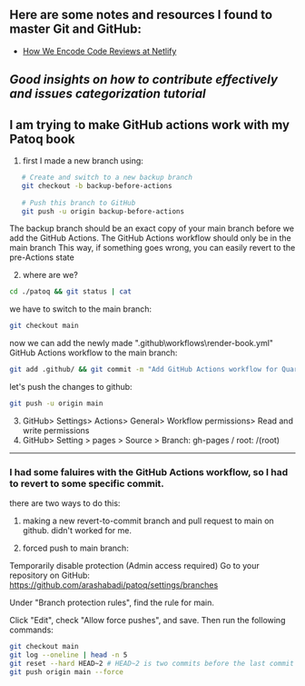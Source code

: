## Here are some notes and resources I found to master Git and GitHub:

- [How We Encode Code Reviews at Netlify](https://www.netlify.com/blog/2020/03/05/feedback-ladders-how-we-encode-code-reviews-at-netlify/)

_Good insights on how to contribute effectively and issues categorization tutorial_
--------------------------------

## I am trying to make GitHub actions work with my Patoq book
1. first I made a new branch using:

```bash
   # Create and switch to a new backup branch
   git checkout -b backup-before-actions
   
   # Push this branch to GitHub
   git push -u origin backup-before-actions 
```
The backup branch should be an exact copy of your main branch before we add the GitHub Actions. The GitHub Actions workflow should only be in the main branch
This way, if something goes wrong, you can easily revert to the pre-Actions state

2. where are we?
```bash
cd ./patoq && git status | cat
```
we have to switch to the main branch:
```bash
git checkout main
```
now we can add the newly made ".github\workflows\render-book.yml" GitHub Actions workflow to the main branch:
```bash
git add .github/ && git commit -m "Add GitHub Actions workflow for Quarto rendering"
```

let's push the changes to github:

```bash
git push -u origin main
```

3. GitHub> Settings> Actions> General> Workflow permissions> Read and write permissions
4. GitHub> Setting > pages > Source > Branch: gh-pages / root: /(root)


--------------------------------


### I had some faluires with the GitHub Actions workflow, so I had to revert to some specific commit.

there are two ways to do this:
1. making a new revert-to-commit branch and pull request to main on github. didn't worked for me. 

2. forced push to main branch:

Temporarily disable protection (Admin access required)
Go to your repository on GitHub:
https://github.com/arashabadi/patoq/settings/branches

Under "Branch protection rules", find the rule for main.

Click "Edit", check "Allow force pushes", and save.
Then run the following commands:

```bash
git checkout main
git log --oneline | head -n 5
git reset --hard HEAD~2 # HEAD~2 is two commits before the last commit (or I can use the commit hash)
git push origin main --force
```


